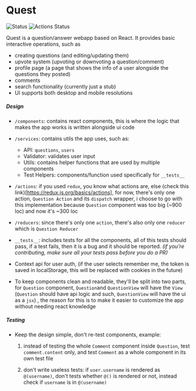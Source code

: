 # Quest

![Status](https://img.shields.io/badge/Status-developing-brightgree)
![Actions Status](https://github.com/Fibii/Quest/workflows/Github%20CI/badge.svg)

Quest is a question/answer webapp based on React. It provides basic interactive operations, such as 
- creating questions (and editing/updating them) 
- upvote system (upvoting or downvoting a question/comment)
- profile page (a page that shows the info of a user alongside the questions they posted) 
- comments
- search functionality (currently just a stub)
- UI supports both desktop and mobile resolutions
 
##### Design 

- `/components`: contains react components, this is where the logic that makes the 
app works is written alongside ui code

- `/services`: contains utils the app uses, such as: 
    - API: `questions`, `users`
    - Validator: validates user input
    - Utils: contains helper functions that are used by multiple components
    - Test Helpers: components/function used specifically for `__tests__`
    
- `/actions`: if you used `redux`, you know what actions are, else (check this link)[https://redux.js.org/basics/actions], for 
now, there's only one action, `Question Action` and its `dispatch` wrapper, i choose to go with this implementation
because `Question` component was too big (~900 loc) and now it's ~300 loc

- `/reducers`: since there's only one `action`, there's also only one `reducer`
which is `Question Reducer`

- `__tests__`: includes tests for all the components, all of this tests should pass, if 
a test fails, then it is a bug and it should be reported. 
*(if you're contributing, make sure all your tests pass before you do a PR)*
- Context api for user auth, (if the user selects remember me, the token is saved
in localStorage, this will be replaced with cookies in the future)

- To keep components clean and readable, they'll be split into two parts, for `Question` component, `Question`and `QuestionView` will have the 
`View` (`Question` should have api logic and such, `QuestionView` will have the ui as a `jsx`)
, the reason for this is to make it easier to customize the app without needing 
react knowledge

##### Testing

- Keep the design simple, don't re-test components, example:
    1. instead of testing the whole `Comment` component inside `Question`, test `comment.content`
    only, and test `Comment` as a whole component in its own test file
    
    2. don't write useless tests: if `user.username` is rendered as `@(username)`, don't tests
    whether `@()` is rendered or not, instead check if `username` is in `@(username)`


